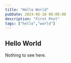 ```yaml
---
title: "Hello World"
pubDate: 2024-06-16 08:00:00
description: "First Post"
tags: ["hello","world"]
---
```

## Hello World
Nothing to see here.
